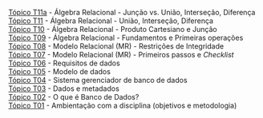 [Tópico T11a](./topico-11a.md) - Álgebra Relacional - Junção vs. União, Interseção, Diferença<br>
[Tópico T11](./topico-11.md) - Álgebra Relacional - União, Interseção, Diferença<br>
[Tópico T10](./topico-10.md) - Álgebra Relacional - Produto Cartesiano e Junção<br>
[Tópico T09](./topico-09.md) - Álgebra Relacional - Fundamentos e Primeiras operações<br>
[Tópico T08](./topico-08.md) - Modelo Relacional (MR) - Restrições de Integridade<br>
[Tópico T07](./topico-07.md) - Modelo Relacional (MR) - Primeiros passos e _Checklist_<br>
[Tópico T06](./topico-06.md) - Requisitos de dados<br>
[Tópico T05](./topico-05.md) - Modelo de dados<br>
[Tópico T04](./topico-04.md) - Sistema gerenciador de banco de dados<br>
[Tópico T03](./topico-03.md) - Dados e metadados<br>
[Tópico T02](./topico-02.md) - O que é Banco de Dados?<br>
[Tópico T01](./topico-01.md) - Ambientação com a disciplina (objetivos e metodologia)<br>

